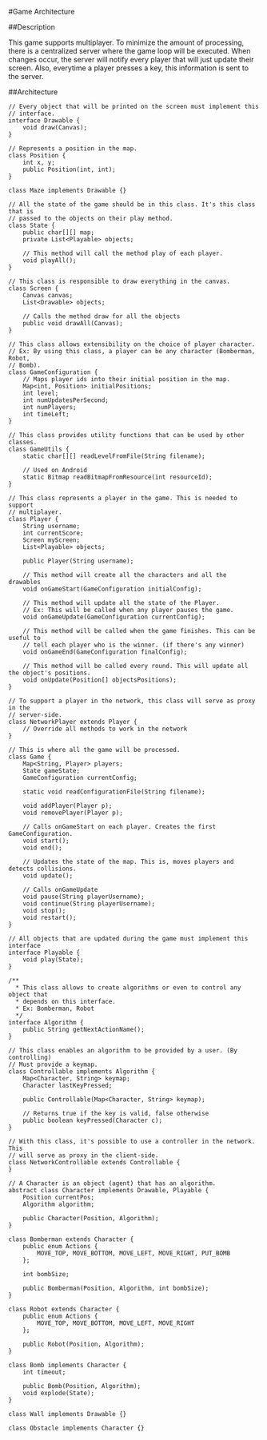 #Game Architecture

##Description

This game supports multiplayer. To minimize the amount of processing, there
is a centralized server where the game loop will be executed. When changes occur,
the server will notify every player that will just update their screen.
Also, everytime a player presses a key, this information is sent to the server.

##Architecture

	// Every object that will be printed on the screen must implement this
	// interface.
	interface Drawable {
		void draw(Canvas);
	}

	// Represents a position in the map.
	class Position {
		int x, y;
		public Position(int, int);
	}

	class Maze implements Drawable {}

	// All the state of the game should be in this class. It's this class that is
	// passed to the objects on their play method.
	class State {
		public char[][] map;
		private List<Playable> objects;

		// This method will call the method play of each player.
		void playAll();
	}

	// This class is responsible to draw everything in the canvas.
	class Screen {
		Canvas canvas;
		List<Drawable> objects;

		// Calls the method draw for all the objects
		public void drawAll(Canvas);
	}

	// This class allows extensibility on the choice of player character.
	// Ex: By using this class, a player can be any character (Bomberman, Robot,
	// Bomb).
	class GameConfiguration {
		// Maps player ids into their initial position in the map.
		Map<int, Position> initialPositions;
		int level;
		int numUpdatesPerSecond;
		int numPlayers;
		int timeLeft;
	}

	// This class provides utility functions that can be used by other classes.
	class GameUtils {
		static char[][] readLevelFromFile(String filename);

		// Used on Android
		static Bitmap readBitmapFromResource(int resourceId);
	}

	// This class represents a player in the game. This is needed to support
	// multiplayer.
	class Player {
		String username;
		int currentScore;
		Screen myScreen;
		List<Playable> objects;

		public Player(String username);

		// This method will create all the characters and all the drawables
		void onGameStart(GameConfiguration initialConfig);

		// This method will update all the state of the Player.
		// Ex: This will be called when any player pauses the game.
		void onGameUpdate(GameConfiguration currentConfig);

		// This method will be called when the game finishes. This can be useful to
		// tell each player who is the winner. (if there's any winner)
		void onGameEnd(GameConfiguration finalConfig);

		// This method will be called every round. This will update all the object's positions.
		void onUpdate(Position[] objectsPositions);
	}

	// To support a player in the network, this class will serve as proxy in the
	// server-side.
	class NetworkPlayer extends Player {
		// Override all methods to work in the network
	}

	// This is where all the game will be processed.
	class Game {
		Map<String, Player> players;
		State gameState;
		GameConfiguration currentConfig;

		static void readConfigurationFile(String filename);

		void addPlayer(Player p);
		void removePlayer(Player p);

		// Calls onGameStart on each player. Creates the first GameConfiguration.
		void start();
		void end();

		// Updates the state of the map. This is, moves players and detects collisions.
		void update();

		// Calls onGameUpdate
		void pause(String playerUsername);
		void continue(String playerUsername);
		void stop();
		void restart();
	}

	// All objects that are updated during the game must implement this interface
	interface Playable {
		void play(State);
	}

	/**
	  * This class allows to create algorithms or even to control any object that
	  * depends on this interface.
	  * Ex: Bomberman, Robot
	  */
	interface Algorithm {
		public String getNextActionName();
	}

	// This class enables an algorithm to be provided by a user. (By controlling)
	// Must provide a keymap.
	class Controllable implements Algorithm {
		Map<Character, String> keymap;
		Character lastKeyPressed;

		public Controllable(Map<Character, String> keymap);

		// Returns true if the key is valid, false otherwise
		public boolean keyPressed(Character c);
	}

	// With this class, it's possible to use a controller in the network. This
	// will serve as proxy in the client-side.
	class NetworkControllable extends Controllable {
	}

	// A Character is an object (agent) that has an algorithm.
	abstract class Character implements Drawable, Playable {
		Position currentPos;
		Algorithm algorithm;

		public Character(Position, Algorithm);
	}

	class Bomberman extends Character {
		public enum Actions {
			MOVE_TOP, MOVE_BOTTOM, MOVE_LEFT, MOVE_RIGHT, PUT_BOMB
		};

		int bombSize;

		public Bomberman(Position, Algorithm, int bombSize);
	}

	class Robot extends Character {
		public enum Actions {
			MOVE_TOP, MOVE_BOTTOM, MOVE_LEFT, MOVE_RIGHT
		};

		public Robot(Position, Algorithm);
	}

	class Bomb implements Character {
		int timeout;

		public Bomb(Position, Algorithm);
		void explode(State);
	}

	class Wall implements Drawable {}

	class Obstacle implements Character {}
